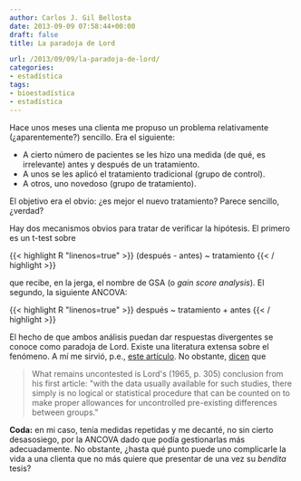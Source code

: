 ```yaml
---
author: Carlos J. Gil Bellosta
date: 2013-09-09 07:58:44+00:00
draft: false
title: La paradoja de Lord

url: /2013/09/09/la-paradoja-de-lord/
categories:
- estadística
tags:
- bioestadística
- estadística
---
```


Hace unos meses una clienta me propuso un problema relativamente (¿aparentemente?) sencillo. Era el siguiente:

* A cierto número de pacientes se les hizo una medida (de qué, es irrelevante) antes y después de un tratamiento.
* A unos se les aplicó el tratamiento tradicional (grupo de control).
* A otros, uno novedoso (grupo de tratamiento).

El objetivo era el obvio: ¿es mejor el nuevo tratamiento? Parece sencillo, ¿verdad?

Hay dos mecanismos obvios para tratar de verificar la hipótesis. El primero es un t-test sobre

{{< highlight R "linenos=true" >}}
(después - antes) ~ tratamiento
{{< / highlight >}}

que recibe, en la jerga, el nombre de GSA (o _gain score analysis_). El segundo, la siguiente ANCOVA:

{{< highlight R "linenos=true" >}}
después ~ tratamiento + antes
{{< / highlight >}}

El hecho de que ambos análisis puedan dar respuestas divergentes se conoce como paradoja de Lord. Existe una literatura extensa sobre el fenómeno. A mí me sirvió, p.e., [este artículo](http://pareonline.net/getvn.asp?v=14&n=6). No obstante, [dicen](http://muse.jhu.edu/login?auth=0&type=summary&url=/journals/journal_of_college_student_development/v045/45.3pike01.html) que


>What remains uncontested is Lord's (1965, p. 305) conclusion from his first article: "with the data usually available for such studies, there simply is no logical or statistical procedure that can be counted on to make proper allowances for uncontrolled pre-existing differences between groups."

**Coda:** en mi caso, tenía medidas repetidas y me decanté, no sin cierto desasosiego, por la ANCOVA dado que podía gestionarlas más adecuadamente. No obstante, ¿hasta qué punto puede uno complicarle la vida a una clienta que no más quiere que presentar de una vez su _bendita_ tesis?
